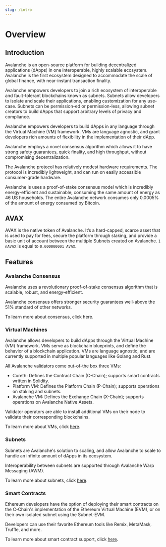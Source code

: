 ```yaml
---
slug: /intro
---
```


# Overview

## Introduction

Avalanche is an open-source platform for building decentralized applications (dApps) in one interoperable, highly scalable ecosystem. Avalanche is the first ecosystem designed to accommodate the scale of global finance, with near-instant transaction finality.

Avalanche empowers developers to join a rich ecosystem of interoperable and fault-tolerant blockchains known as subnets. Subnets allow developers to isolate and scale their applications, enabling customization for any use-case. Subnets can be permission-ed or permission-less, allowing subnet creators to build dApps that support arbitrary levels of privacy and compliance.

Avalanche empowers developers to build dApps in any language through the Virtual Machine (VM) framework. VMs are language agnostic, and grant developers rich amounts of flexibility in the implementation of their dApp.

Avalanche employs a novel consensus algorithm which allows it to have strong safety guarantees, quick finality, and high throughput, without compromising decentralization.

The Avalanche protocol has relatively modest hardware requirements. The protocol is incredibly lightweight, and can run on easily accessible consumer-grade hardware.

Avalanche is uses a proof-of-stake consensus model which is incredibly energy-efficient and sustainable, consuming the same amount of energy as 46 US households. The entire Avalanche network consumes only 0.0005% of the amount of energy consumed by Bitcoin.

## AVAX

AVAX is the native token of Avalanche. It’s a hard-capped, scarce asset that is used to pay for
fees, secure the platform through staking, and provide a basic unit of account between the multiple Subnets created on Avalanche. `1 nAVAX` is equal to `0.000000001 AVAX`.

## Features

### Avalanche Consensus

Avalanche uses a revolutionary proof-of-stake consensus algorithm that is scalable, robust, and energy-efficient.

Avalanche consensus offers stronger security guarantees well-above the 51% standard of other networks.

To learn more about consensus, click here.

### Virtual Machines

Avalanche allows developers to build dApps through the Virtual Machine (VM) framework. VMs serve as blockchain blueprints, and define the behavior of a blockchain application. VMs are language agnostic, and are currently supported in multiple popular languages like Golang and Rust.

All Avalanche validators come out-of-the box three VMs:
- Coreth: Defines the Contract Chain (C-Chain); supports smart contracts written in Solidity.
- Platform VM: Defines the Platform Chain (P-Chain); supports operations on staking and subnets.
- Avalanche VM: Defines the Exchange Chain (X-Chain); supports operations on Avalanche Native Assets.

Validator operators are able to install additional VMs on their node to validate their corresponding blockchains.

To learn more about VMs, click [here](/docs/subnets/introduction-to-vm.md).

### Subnets

Subnets are Avalanche's solution to scaling, and allow Avalanche to scale to handle an infinite amount of dApps in its ecosystem.

Interoperability between subnets are supported through Avalanche Warp Messaging (AWM).

To learn more about subnets, click [here](/docs/subnets/README.md).

### Smart Contracts

Ethereum developers have the option of deploying their smart contracts on the C-Chain's implementation of the Ethereum Virtual Machine (EVM), or on their own isolated subnet using the Subnet-EVM.

Developers can use their favorite Ethereum tools like Remix,
MetaMask, Truffle, and more.

To learn more about smart contract support, click [here](/docs/dapps/launch-your-ethereum-dapp.md).
